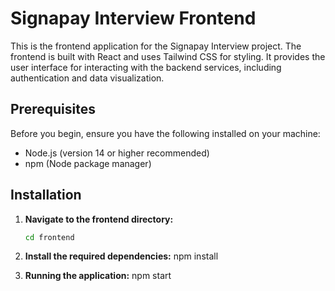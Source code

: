 # Signapay Interview Frontend

This is the frontend application for the Signapay Interview project. The frontend is built with React and uses Tailwind CSS for styling. It provides the user interface for interacting with the backend services, including authentication and data visualization.

## Prerequisites

Before you begin, ensure you have the following installed on your machine:

- Node.js (version 14 or higher recommended)
- npm (Node package manager)

## Installation

1. **Navigate to the frontend directory:**
   ```bash
   cd frontend

2. **Install the required dependencies:**
   npm install

3. **Running the application:**
   npm start
